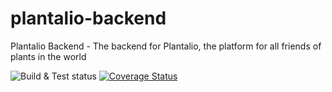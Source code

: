 # plantalio-backend
Plantalio Backend - The backend for Plantalio, the platform for all friends of plants in the world

![Build & Test status](https://github.com/Mastertrap21/plantalio-backend/actions/workflows/ci.yml/badge.svg) [![Coverage Status](https://coveralls.io/repos/github/Mastertrap21/plantalio-backend/badge.svg?branch=main)](https://coveralls.io/github/Mastertrap21/plantalio-backend?branch=mainill_cache=1)
